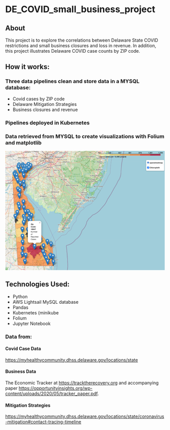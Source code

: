 # DE_COVID_small_business_project

## About
This project is to explore the correlations between Delaware State COVID restrictions and small business closures and loss in revenue. In addition, this project illustrates Delaware COVID case counts by ZIP code.

## How it works:
### Three data pipelines clean and store data in a MYSQL database:
* Covid cases by ZIP code 
* Delaware Mitigation Strategies
* Business closures and revenue
### Pipelines deployed in Kubernetes
### Data retrieved from MYSQL to create visualizations with Folium and matplotlib
![](DE_Covid_Map.png)

## Technologies Used:
* Python
* AWS Lightsail MySQL database
* Pandas
* Kubernetes (minikube
* Folium
* Jupyter Notebook
### Data from:
#### Covid Case Data
https://myhealthycommunity.dhss.delaware.gov/locations/state
#### Business Data
The Economic Tracker at  https://tracktherecovery.org and accompanying paper https://opportunityinsights.org/wp-content/uploads/2020/05/tracker_paper.pdf.
#### Mitigation Strategies
https://myhealthycommunity.dhss.delaware.gov/locations/state/coronavirus-mitigation#contact-tracing-timeline

